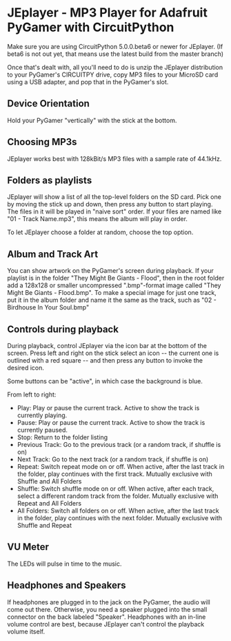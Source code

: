 # JEplayer - MP3 Player for Adafruit PyGamer with CircuitPython

Make sure you are using CircuitPython 5.0.0.beta6 or newer for JEplayer.
(If beta6 is not out yet, that means use the latest build from the master
branch)

Once that's dealt with, all you'll need to do is unzip the JEplayer distribution
to your PyGamer's CIRCUITPY drive, copy MP3 files to your MicroSD card using a USB adapter,
and pop that in the PyGamer's slot.

## Device Orientation

Hold your PyGamer "vertically" with the stick at the bottom.

## Choosing MP3s

JEplayer works best with 128kBit/s MP3 files with a sample rate of 44.1kHz.
 
## Folders as playlists

JEplayer will show a list of all the top-level folders on the SD card.  Pick
one by moving the stick up and down, then press any button to start playing.
The files in it will be played in "naive sort" order.  If your files are named
like "01 - Track Name.mp3", this means the album will play in order.

To let JEplayer choose a folder at random, choose the top option.

## Album and Track Art

You can show artwork on the PyGamer's screen during playback.  If your playlist
is in the folder "They Might Be Giants - Flood", then in the root folder add a
128x128 or smaller uncompressed ".bmp"-format image called "They Might Be
Giants - Flood.bmp".  To make a special image for just one track, put it in the
album folder and name it the same as the track, such as "02 - Birdhouse In Your
Soul.bmp"

## Controls during playback

During playback, control JEplayer via the icon bar at the bottom of the screen.
Press left and right on the stick select an icon -- the current one is outlined
with a red square -- and then press any button to invoke the desired icon.

Some buttons can be "active", in which case the background is blue.

From left to right:
 * Play: Play or pause the current track.  Active to show the track is currently playing.
 * Pause: Play or pause the current track.  Active to show the track is currently paused.
 * Stop: Return to the folder listing
 * Previous Track: Go to the previous track (or a random track, if shuffle is on)
 * Next Track: Go to the next track (or a random track, if shuffle is on)
 * Repeat: Switch repeat mode on or off.  When active, after the last track in the folder, play continues with the first track.  Mutually exclusive with Shuffle and All Folders
 * Shuffle: Switch shuffle mode on or off.  When active, after each track, select a different random track from the folder.  Mutually exclusive with Repeat and All Folders
 * All Folders: Switch all folders on or off.  When active, after the last track in the folder, play continues with the next folder.  Mutually exclusive with Shuffle and Repeat

## VU Meter

The LEDs will pulse in time to the music.

## Headphones and Speakers

If headphones are plugged in to the jack on the PyGamer, the audio will come
out there.  Otherwise, you need a speaker plugged into the small connector on
the back labeled "Speaker".  Headphones with an in-line volume control are
best, because JEplayer can't control the playback volume itself.
